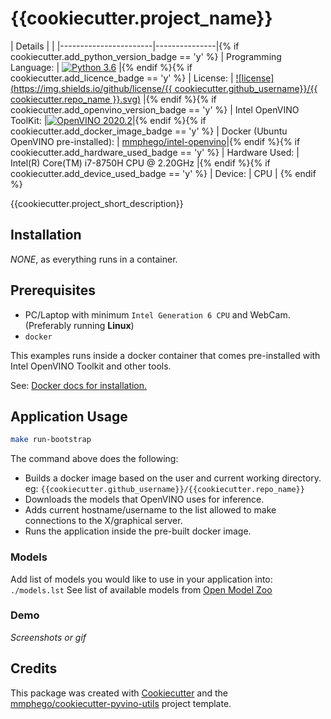 # {{cookiecutter.project_name}}

| Details            |              |
|-----------------------|---------------|{% if cookiecutter.add_python_version_badge == 'y' %}
| Programming Language: |  [![Python 3.6](https://img.shields.io/badge/python-3.6+-blue.svg)](https://www.python.org/downloads/release/python-360/) |{% endif %}{% if cookiecutter.add_licence_badge == 'y' %}
| License: |  [![license](https://img.shields.io/github/license/{{ cookiecutter.github_username}}/{{ cookiecutter.repo_name }}.svg)](LICENSE) |{% endif %}{% if cookiecutter.add_openvino_version_badge == 'y' %}
| Intel OpenVINO ToolKit: |[![OpenVINO 2020.2](https://img.shields.io/badge/openvino-2020.2-blue.svg)](https://software.intel.com/content/www/us/en/develop/tools/openvino-toolkit/choose-download.html)|{% endif %}{% if cookiecutter.add_docker_image_badge == 'y' %}
| Docker (Ubuntu OpenVINO pre-installed): | [mmphego/intel-openvino](https://hub.docker.com/r/mmphego/intel-openvino)|{% endif %}{% if cookiecutter.add_hardware_used_badge == 'y' %}
| Hardware Used: | Intel(R) Core(TM) i7-8750H CPU @ 2.20GHz |{% endif %}{% if cookiecutter.add_device_used_badge == 'y' %}
| Device: | CPU |
{% endif %}

{{cookiecutter.project_short_description}}

## Installation

*NONE*, as everything runs in a container.

## Prerequisites

- PC/Laptop with minimum `Intel Generation 6 CPU` and WebCam. (Preferably running **Linux**)
- `docker`

This examples runs inside a docker container that comes pre-installed with Intel OpenVINO Toolkit and other tools.

See: [Docker docs for installation.](https://docs.docker.com/engine/install/)

## Application Usage

```bash
make run-bootstrap
```

The command above does the following:

- Builds a docker image based on the user and current working directory. 
    eg: `{{cookiecutter.github_username}}/{{cookiecutter.repo_name}}`
- Downloads the models that OpenVINO uses for inference.
- Adds current hostname/username to the list allowed to make connections to the X/graphical server.
- Runs the application inside the pre-built docker image.

### Models

Add list of models you would like to use in your application into: `./models.lst`
See list of available models from [Open Model Zoo](https://github.com/openvinotoolkit/open_model_zoo#repository-components)

### Demo

*Screenshots or gif* 
 
## Credits

This package was created with [Cookiecutter](https://github.com/cookiecutter/cookiecutter) and the [mmphego/cookiecutter-pyvino-utils](https://github.com/mmphego/cookiecutter-pyvino-utils-proj) project template.
